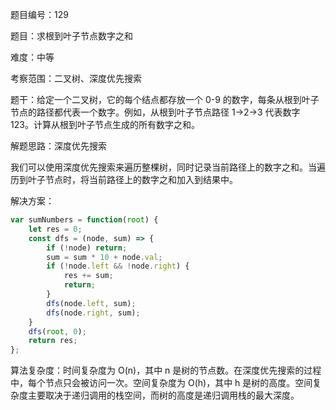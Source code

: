 题目编号：129

题目：求根到叶子节点数字之和

难度：中等

考察范围：二叉树、深度优先搜索

题干：给定一个二叉树，它的每个结点都存放一个 0-9 的数字，每条从根到叶子节点的路径都代表一个数字。例如，从根到叶子节点路径 1->2->3 代表数字 123。计算从根到叶子节点生成的所有数字之和。

解题思路：深度优先搜索

我们可以使用深度优先搜索来遍历整棵树，同时记录当前路径上的数字之和。当遍历到叶子节点时，将当前路径上的数字之和加入到结果中。

解决方案：

```javascript
var sumNumbers = function(root) {
    let res = 0;
    const dfs = (node, sum) => {
        if (!node) return;
        sum = sum * 10 + node.val;
        if (!node.left && !node.right) {
            res += sum;
            return;
        }
        dfs(node.left, sum);
        dfs(node.right, sum);
    }
    dfs(root, 0);
    return res;
};
```

算法复杂度：时间复杂度为 O(n)，其中 n 是树的节点数。在深度优先搜索的过程中，每个节点只会被访问一次。空间复杂度为 O(h)，其中 h 是树的高度。空间复杂度主要取决于递归调用的栈空间，而树的高度是递归调用栈的最大深度。